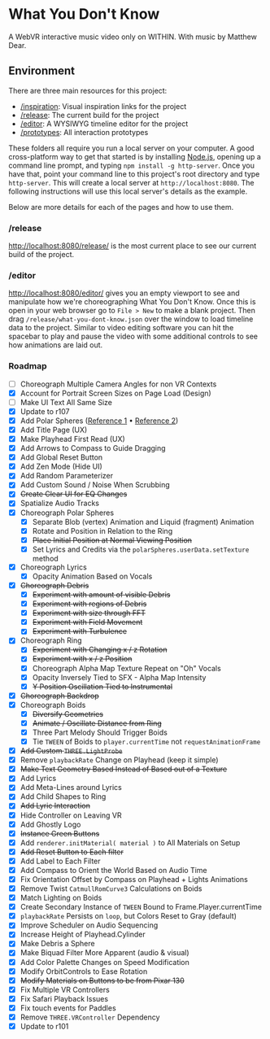 # What You Don't Know
A WebVR interactive music video only on WITHIN. With music by Matthew Dear.

## Environment

There are three main resources for this project:
+ [/inspiration](./inspiration): Visual inspiration links for the project
+ [/release](./release): The current build for the project
+ [/editor](./editor): A WYSIWYG timeline editor for the project
+ [/prototypes](./prototypes): All interaction prototypes

These folders all require you run a local server on your computer. A good cross-platform way to get that started is by installing [Node.js](https://nodejs.org/en/), opening up a command line prompt, and typing `npm install -g http-server`. Once you have that, point your command line to this project's root directory and type `http-server`. This will create a local server at `http://localhost:8080`. The following instructions will use this local server's details as the example.

Below are more details for each of the pages and how to use them.

### /release
[http://localhost:8080/release/](http://localhost:8080/release/) is the most current place to see our current build of the project.

### /editor
[http://localhost:8080/editor/](http://localhost:8080/editor/) gives you an empty viewport to see and manipulate how we're choreographing What You Don't Know. Once this is open in your web browser go to `File > New` to make a blank project. Then drag `/release/what-you-dont-know.json` over the window to load timeline data to the project. Similar to video editing software you can hit the spacebar to play and pause the video with some additional controls to see how animations are laid out.

### Roadmap

- [ ] Choreograph Multiple Camera Angles for non VR Contexts
- [x] Account for Portrait Screen Sizes on Page Load (Design)
- [ ] Make UI Text All Same Size
- [x] Update to r107
- [x] Add Polar Spheres ([Reference 1](https://www.are.na/block/2122848) • [Reference 2](https://www.are.na/block/2122776))
- [x] Add Title Page (UX)
- [x] Make Playhead First Read (UX)
- [x] Add Arrows to Compass to Guide Dragging
- [x] Add Global Reset Button
- [x] Add Zen Mode (Hide UI)
- [x] Add Random Parameterizer
- [x] Add Custom Sound / Noise When Scrubbing
- [x] ~~Create Clear UI for EQ Changes~~
- [x] Spatialize Audio Tracks
- [x] Choreograph Polar Spheres
  - [x] Separate Blob (vertex) Animation and Liquid (fragment) Animation
  - [x] Rotate and Position in Relation to the Ring
  - [x] ~~Place Initial Position at Normal Viewing Position~~
  - [x] Set Lyrics and Credits via the `polarSpheres.userData.setTexture` method
- [x] Choreograph Lyrics
  - [x] Opacity Animation Based on Vocals
- [x] ~~Choreograph Debris~~
  - [x] ~~Experiment with amount of visible Debris~~
  - [x] ~~Experiment with regions of Debris~~
  - [x] ~~Experiment with size through FFT~~
  - [x] ~~Experiment with Field Movement~~
  - [x] ~~Experiment with Turbulence~~
- [x] Choreograph Ring
  - [x] ~~Experiment with Changing x / z Rotation~~
  - [x] ~~Experiment with x / z Position~~
  - [x] Choreograph Alpha Map Texture Repeat on "Oh" Vocals
  - [x] Opacity Inversely Tied to SFX - Alpha Map Intensity
  - [x] ~~Y Position Oscillation Tied to Instrumental~~
- [x] ~~Choreograph Backdrop~~
- [x] Choreograph Boids
  - [x] ~~Diversify Geometries~~
  - [x] ~~Animate / Oscillate Distance from Ring~~
  - [x] Three Part Melody Should Trigger Boids
  - [x] Tie `TWEEN` of Boids to `player.currentTime` not `requestAnimationFrame`
- [x] ~~Add Custom `THREE.LightProbe`~~
- [x] Remove `playbackRate` Change on Playhead (keep it simple)
- [x] ~~Make Text Geometry Based Instead of Based out of a Texture~~
- [x] Add Lyrics
- [x] Add Meta-Lines around Lyrics
- [x] Add Child Shapes to Ring
- [x] ~~Add Lyric Interaction~~
- [x] Hide Controller on Leaving VR
- [x] Add Ghostly Logo
- [x] ~~Instance Green Buttons~~
- [x] Add `renderer.initMaterial( material )` to All Materials on Setup
- [x] ~~Add Reset Button to Each filter~~
- [x] Add Label to Each Filter
- [x] Add Compass to Orient the World Based on Audio Time
- [x] Fix Orientation Offset by Compass on Playhead + Lights Animations
- [x] Remove Twist `CatmullRomCurve3` Calculations on Boids
- [x] Match Lighting on Boids
- [x] Create Secondary Instance of `TWEEN` Bound to Frame.Player.currentTime
- [x] `playbackRate` Persists on `loop`, but Colors Reset to Gray (default)
- [x] Improve Scheduler on Audio Sequencing
- [x] Increase Height of Playhead.Cylinder
- [x] Make Debris a Sphere
- [x] Make Biquad Filter More Apparent (audio & visual)
- [x] Add Color Palette Changes on Speed Modification
- [x] Modify OrbitControls to Ease Rotation
- [x] ~~Modify Materials on Buttons to be from Pixar 130~~
- [x] Fix Multiple VR Controllers
- [x] Fix Safari Playback Issues
- [x] Fix touch events for Paddles
- [x] Remove `THREE.VRController` Dependency
- [x] Update to r101
